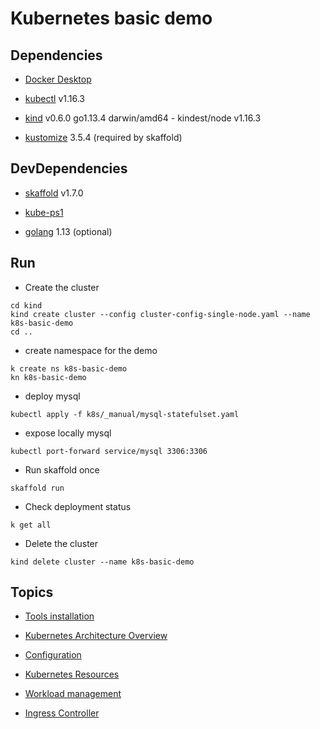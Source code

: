 # Kubernetes basic demo

## Dependencies

-  [Docker Desktop](https://www.docker.com/products/docker-desktop)  

- [kubectl](https://github.com/kubernetes/kubectl) v1.16.3

- [kind](https://kind.sigs.k8s.io/) v0.6.0 go1.13.4 darwin/amd64 -  kindest/node v1.16.3 

- [kustomize](https://github.com/kubernetes-sigs/kustomize) 3.5.4 (required by skaffold)

## DevDependencies

- [skaffold](https://skaffold.dev/docs/install/) v1.7.0

- [kube-ps1](https://github.com/jonmosco/kube-ps1)

- [golang](https://golang.org/doc/install/source) 1.13 (optional)

## Run

- Create the cluster
```
cd kind
kind create cluster --config cluster-config-single-node.yaml --name k8s-basic-demo 
cd ..
```

- create namespace for the demo
```
k create ns k8s-basic-demo
kn k8s-basic-demo
```

- deploy mysql
```
kubectl apply -f k8s/_manual/mysql-statefulset.yaml
```

- expose locally mysql
```
kubectl port-forward service/mysql 3306:3306
```

- Run skaffold once
```
skaffold run
```

- Check deployment status
```
k get all
```

- Delete the cluster
```
kind delete cluster --name k8s-basic-demo 
```

## Topics

- [Tools installation](docs/01_tools-installation.md)

- [Kubernetes Architecture Overview](https://kubernetes.io/docs/concepts/overview/components/)

- [Configuration](docs/02_config.md)

- [Kubernetes Resources](docs/03_k8s-resources.md)

- [Workload management](docs/04_workload.md)

- [Ingress Controller](docs/05_ingress-controller.md)